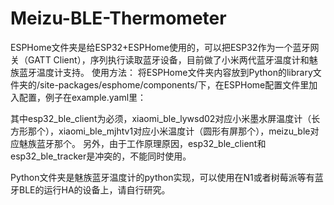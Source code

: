 # Meizu-BLE-Thermometer

ESPHome文件夹是给ESP32+ESPHome使用的，可以把ESP32作为一个蓝牙网关（GATT Client），序列执行读取蓝牙设备，目前做了小米两代蓝牙温度计和魅族蓝牙温度计支持。
使用方法：
将ESPHome文件夹内容放到Python的library文件夹的/site-packages/esphome/components/下，在ESPHome配置文件里加入配置，例子在example.yaml里：

其中esp32_ble_client为必须，xiaomi_ble_lywsd02对应小米墨水屏温度计（长方形那个），xiaomi_ble_mjhtv1对应小米温度计（圆形有屏那个），meizu_ble对应魅族蓝牙那个。
另外，由于工作原理原因，esp32_ble_client和esp32_ble_tracker是冲突的，不能同时使用。

Python文件夹是魅族蓝牙温度计的python实现，可以使用在N1或者树莓派等有蓝牙BLE的运行HA的设备上，请自行研究。

